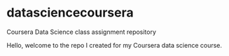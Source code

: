 # datasciencecoursera
Coursera Data Science class assignment repository

Hello, welcome to the repo I created for my Coursera data science course.
